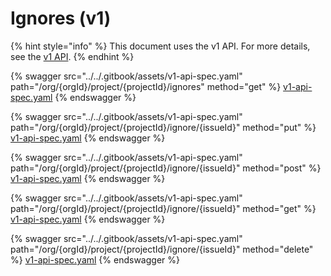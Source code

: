 # Ignores (v1)

{% hint style="info" %}
This document uses the v1 API. For more details, see the [v1 API](../v1-api.md).
{% endhint %}

{% swagger src="../../.gitbook/assets/v1-api-spec.yaml" path="/org/{orgId}/project/{projectId}/ignores" method="get" %}
[v1-api-spec.yaml](../../.gitbook/assets/v1-api-spec.yaml)
{% endswagger %}

{% swagger src="../../.gitbook/assets/v1-api-spec.yaml" path="/org/{orgId}/project/{projectId}/ignore/{issueId}" method="put" %}
[v1-api-spec.yaml](../../.gitbook/assets/v1-api-spec.yaml)
{% endswagger %}

{% swagger src="../../.gitbook/assets/v1-api-spec.yaml" path="/org/{orgId}/project/{projectId}/ignore/{issueId}" method="post" %}
[v1-api-spec.yaml](../../.gitbook/assets/v1-api-spec.yaml)
{% endswagger %}

{% swagger src="../../.gitbook/assets/v1-api-spec.yaml" path="/org/{orgId}/project/{projectId}/ignore/{issueId}" method="get" %}
[v1-api-spec.yaml](../../.gitbook/assets/v1-api-spec.yaml)
{% endswagger %}

{% swagger src="../../.gitbook/assets/v1-api-spec.yaml" path="/org/{orgId}/project/{projectId}/ignore/{issueId}" method="delete" %}
[v1-api-spec.yaml](../../.gitbook/assets/v1-api-spec.yaml)
{% endswagger %}
